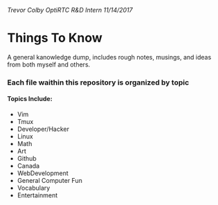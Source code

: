 *Trevor Colby* 
*OptiRTC R&D Intern* 
*11/14/2017* 

# Things To Know

A general kanowledge dump, includes rough notes, musings, and ideas from both myself and others.

### Each file waithin this repository is organized by topic

#### Topics Include:
* Vim
* Tmux
* Developer/Hacker
* Linux
* Math	
* Art
* Github
* Canada
* WebDevelopment
* General Computer Fun
* Vocabulary
* Entertainment

